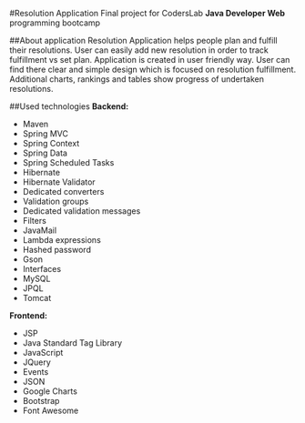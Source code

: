 #Resolution Application
Final project for CodersLab <b>Java Developer Web</b> programming bootcamp

##About application
Resolution Application helps people plan and fulfill their resolutions. User can easily add new resolution in order to track fulfillment vs set plan. Application is created in user friendly way. User can find there clear and simple design which is focused on resolution fulfillment. Additional charts, rankings and tables show progress of undertaken resolutions.

##Used technologies
<b>Backend:</b>
* Maven
* Spring MVC
* Spring Context
* Spring Data
* Spring Scheduled Tasks
* Hibernate
* Hibernate Validator
* Dedicated converters
* Validation groups
* Dedicated validation messages
* Filters
* JavaMail
* Lambda expressions
* Hashed password 
* Gson
* Interfaces
* MySQL
* JPQL
* Tomcat

<b>Frontend:</b>
* JSP
* Java Standard Tag Library
* JavaScript
* JQuery
* Events
* JSON
* Google Charts
* Bootstrap
* Font Awesome      